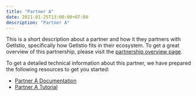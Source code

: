 ```yaml
---
title: "Partner A"
date: 2021-01-25T13:00:00+07:00
description: "Partner A"
---
```


This is a short description about a partner and how it they partners with GetIstio, specifically how GetIstio fits in their ecosystem. To get a great overview of this partnership, please visit the [partnership overview page](/partners/partner-a).

To get a detailed technical information about this partner, we have prepared the following resources to get you started:

<ul>
  <li><a href="/ecosystem-partners/partner-a/partner-a-documentation">Partner A Documentation</a></li>
  <li><a href="/ecosystem-partners/partner-a/partner-a-tutorial">Partner A Tutorial</a></li>
</ul>

